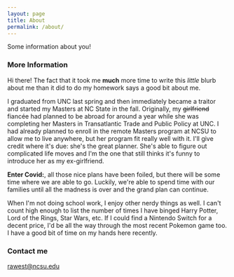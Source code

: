 ```yaml
---
layout: page
title: About
permalink: /about/
---
```


Some information about you!

### More Information

Hi there! The fact that it took me **much** more time to write this *little* blurb about me than it did to do my homework says a good bit about me. 

I graduated from UNC last spring and then immediately became a traitor and started my Masters at NC State in the fall. Originally, my ~~girlfriend~~ fiancée had planned to be abroad for around a year while she was completing her Masters in Transatlantic Trade and Public Policy at UNC. I had already planned to enroll in the remote Masters program at NCSU to allow me to live anywhere, but her program fit really well with it. I'll give credit where it's due: she's the great planner. She's able to figure out complicated life moves and I'm the one that still thinks it's funny to introduce her as my ex-girlfriend. 

**Enter Covid:**, all those nice plans have been foiled, but there will be some time where we are able to go. Luckily, we're able to spend time with our families until all the madness is over and the grand plan can continue. 

When I'm not doing school work, I enjoy other nerdy things as well. I can't count high enough to list the number of times I have binged Harry Potter, Lord of the Rings, Star Wars, etc. If I could find a Nintendo Switch for a decent price, I'd be all the way through the most recent Pokemon game too. I have a good bit of time on my hands here recently.

### Contact me

[rawest@ncsu.edu](mailto:rawest@ncsu.edu)
